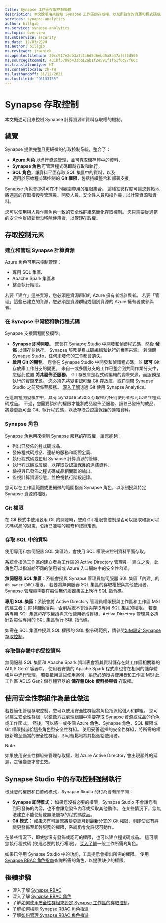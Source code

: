 ```yaml
---
title: Synapse 工作區存取控制概觀
description: 本文說明用來控制 Synapse 工作區的存取權，以及所包含的資源和程式碼成品的機制。
services: synapse-analytics
author: billgib
ms.service: synapse-analytics
ms.topic: overview
ms.subservice: security
ms.date: 12/03/2020
ms.author: billgib
ms.reviewer: jrasnick
ms.openlocfilehash: 30cc917e2db3a7c4c6d5d6ebd5a8a47afff5d505
ms.sourcegitcommit: 431bf5709b433bb12ab1f2e591f1f61f6d87f66c
ms.translationtype: HT
ms.contentlocale: zh-TW
ms.lasthandoff: 01/12/2021
ms.locfileid: "98133135"
---
```

# <a name="synapse-access-control"></a>Synapse 存取控制 

本文概述可用來控制 Synapse 計算資源和資料存取權的機制。  

## <a name="overview"></a>總覽

Synapse 提供完整且更細微的存取控制系統，整合了： 
- **Azure 角色** 以進行資源管理，並可存取儲存體中的資料、 
- **Synapse 角色** 可管理程式碼即時存取和執行， 
- **SQL 角色**，讓資料平面存取 SQL 集區中的資料，以及 
- 適用於原始程式碼控制的 **Git 權限**，包括持續整合和部署支援。  

Synapse 角色會提供可在不同範圍套用的權限集合。 這種細微程度可讓您輕鬆地將適當的存取權授與管理員、開發人員、安全性人員和操作員，以計算資源和資料。

您可以使用與人員作業角色一致的安全性群組來簡化存取控制。 您只需要從適當的安全性群組新增和移除使用者，以管理存取權。

## <a name="access-control-elements"></a>存取控制元素

### <a name="creating-and-managing-synapse-compute-resources"></a>建立和管理 Synapse 計算資源

Azure 角色可用來控制管理： 
- 專用 SQL 集區、 
- Apache Spark 集區和 
- 整合執行階段。 

若要「建立」這些資源，您必須是資源群組的 Azure 擁有者或參與者。 若要「管理」這些已建立的資源，您必須是資源群組或個別資源的 Azure 擁有者或參與者。 

### <a name="developing-and-executing-code-in-synapse"></a>在 Synapse 中開發和執行程式碼 

Synapse 支援兩種開發模型。

- **Synapse 即時開發**。 您會在 Synapse Studio 中開發和偵錯程式碼，然後 **發佈** 以儲存並執行。  Synapse 服務是程式碼編輯和執行的實際來源。  若關閉 Synapse Studio，任何未發佈的工作都會遺失。  
- **啟用 Git 的開發**。 您會在 Synapse Studio 中開發和偵錯程式碼，並 **認可** Git 存放庫工作分支的變更。 來自一或多個分支的工作已整合到共同作業分支中，您從此位置 **將其發佈至服務**。 Git 存放庫是程式碼編輯的實際來源，而服務是執行的實際來源。 您必須先將變更認可至 Git 存放庫，或在關閉 Synapse Studio 之前發佈至服務。 [深入了解](../cicd/continuous-integration-deployment.md)透過 Git 使用 Synapse Analytics。

在這兩種開發模型中，具有 Synapse Studio 存取權的任何使用者都可以建立程式碼成品。 不過，您需要額外的權限才能將成品發佈至服務、讀取已發佈的成品、將變更認可至 Git、執行程式碼，以及存取受認證保護的連結資料。

### <a name="synapse-roles"></a>Synapse 角色

Synapse 角色用來控制 Synapse 服務的存取權，讓您能夠： 
- 列出已發佈的程式碼成品、 
- 發佈程式碼成品、連結的服務和認證定義、
- 執行程式碼或使用 Synapse 計算資源的管線、
- 執行程式碼或管線，以存取受認證保護的連結資料、
- 檢視與已發佈之程式碼成品相關聯的輸出、
- 監視計算資源狀態，並檢視執行階段記錄。

您可以在工作區範圍或更細微的範圍指派 Synapse 角色，以限制授與特定 Synapse 資源的權限。

### <a name="git-permissions"></a>Git 權限

在 Git 模式中使用啟用 Git 的開發時，您的 Git 權限會控制是否可以讀取和認可程式碼成品的變更，包括已連結的服務和認證定義。   
   
### <a name="accessing-data-in-sql"></a>存取 SQL 中的資料

使用專用和無伺服器 SQL 集區時，會使用 SQL 權限來控制資料平面存取。 

系統會指派工作區的建立者為工作區的 Active Directory 管理員。 建立之後，此角色可以指派給不同的使用者或 Azure 入口網站中的安全性群組。

**無伺服器 SQL 集區**：系統會授與 Synapse 管理員無伺服器 SQL 集區「內建」的 `db_owner` (`DBO`) 權限。 若要將無伺服器 SQL 集區的存取權授與其他使用者，Synapse 管理員需要在每個無伺服器集區上執行 SQL 指令碼。  

**專用 SQL 集區**：系統會將 Active Directory 管理員權限授與工作區和工作區 MSI 的建立者；  除非自動授與，否則系統不會授與存取專用 SQL 集區的權限。 若要將專用 SQL 集區的存取權授與其他使用者或群組，Active Directory 管理員必須針對每個專用的 SQL 集區執行 SQL 指令碼。

如需在 SQL 集區中授與 SQL 權限的 SQL 指令碼範例，請參閱[如何設定 Synapse 存取控制](./how-to-set-up-access-control.md)。  

 ### <a name="accessing-system-managed-data-in-storage"></a>存取儲存體中的受控資料

無伺服器 SQL 集區和 Apache Spark 資料表會將其資料儲存在與工作區相關聯的 ADLS Gen2 容器中。 使用者安裝的 Apache Spark 程式庫也會在相同的儲存體帳戶中進行管理。 若要啟用這些使用案例，系統必須授與使用者和工作區 MSI 此工作區 ADLS Gen2 儲存體容器的 **儲存體 Blob 資料參與者** 存取權。  

## <a name="using-security-groups-as-a-best-practice"></a>使用安全性群組作為最佳做法

若要簡化管理存取控制，您可以使用安全性群組將角色指派給個人和群組。 您可以建立安全性群組，以鏡像方式處理組織中需要存取 Synapse 資源或成品的角色或工作函式。  然後，可以將一或多個 Azure 角色、Synapse 角色、SQL 權限或 Git 權限指派給這些角色型安全性群組。 使用妥善選擇的安全性群組，將所需的權限新增至適當的安全性群組，即可輕鬆地將其指派給使用者。 

>[!Note]
>如果使用安全性群組來管理存取權，則 Azure Active Directory 會出現額外的延遲，之後變更才會生效。 

## <a name="access-control-enforcement-in-synapse-studio"></a>Synapse Studio 中的存取控制強制執行

根據您的權限和目前的模式，Synapse Studio 的行為會有所不同：
- **Synapse 即時模式：** 如果您沒有必要的權限，Synapse Studio 不會讓您看到已發佈的內容，也不會讓您發佈內容或採取其他動作。  在某些情況下，您無法建立不能使用或無法儲存的程式碼成品。 
- **Git 模式：** 如果您有可讓您將變更認可到最新分支的 Git 權限，則即使沒有將變更發佈至即時服務的權限，系統仍會允許認可動作。  

在某些情況下，即使您沒有發佈或認可的權限，也可以建立程式碼成品。 這可讓您執行程式碼 (使用必要的執行權限)。 [深入了解](./synapse-workspace-understand-what-role-you-need.md)一般工作所需的角色。 

如果已停用 Synapse Studio 中的功能，工具提示會指出所需的權限。 使用 [Synapse RBAC 角色指南](./synapse-workspace-synapse-rbac-roles.md#synapse-rbac-actions-and-the-roles-that-permit-them)查詢所需的角色，以提供缺少的權限。


## <a name="next-steps"></a>後續步驟

- 深入了解 [Synapse RBAC](./synapse-workspace-synapse-rbac.md)
- 深入了解 [Synapse RBAC 角色](./synapse-workspace-synapse-rbac-roles.md)
- 了解[如何使用安全性群組來設定 Synapse 工作區的存取控制](./how-to-set-up-access-control.md)。
- 了解[如何檢閱 Synapse RBAC 角色指派](./how-to-review-synapse-rbac-role-assignments.md)
- 了解[如何管理 Synapse RBAC 角色指派](./how-to-manage-synapse-rbac-role-assignments.md)

